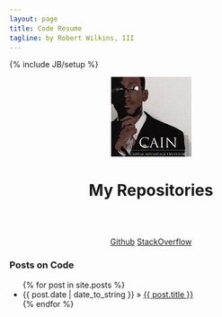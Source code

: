 ```yaml
---
layout: page
title: Code Resume
tagline: by Robert Wilkins, III
---
```

{% include JB/setup %}

<div class="hero-unit"><center>
    <img src="assets/caintrae_pose2smaller toside25.PNG"><h1>My Repositories</h1><br><br>
    <p>
    <a class="btn btn-primary btn-large" href='http://github.com/genome21'>Github</a>
    <a class="btn btn-primary btn-large" href='http://stackoverflow.com/users/1330184/genome21?tab=summary'>StackOverflow</a>
    </p>
    </center></div>
<h3>Posts on Code</h3>

<ul class="posts">
  {% for post in site.posts %}
    <li><span>{{ post.date | date_to_string }}</span> &raquo; <a href="{{ BASE_PATH }}{{ post.url }}">{{ post.title }}</a></li>
  {% endfor %}
</ul>

